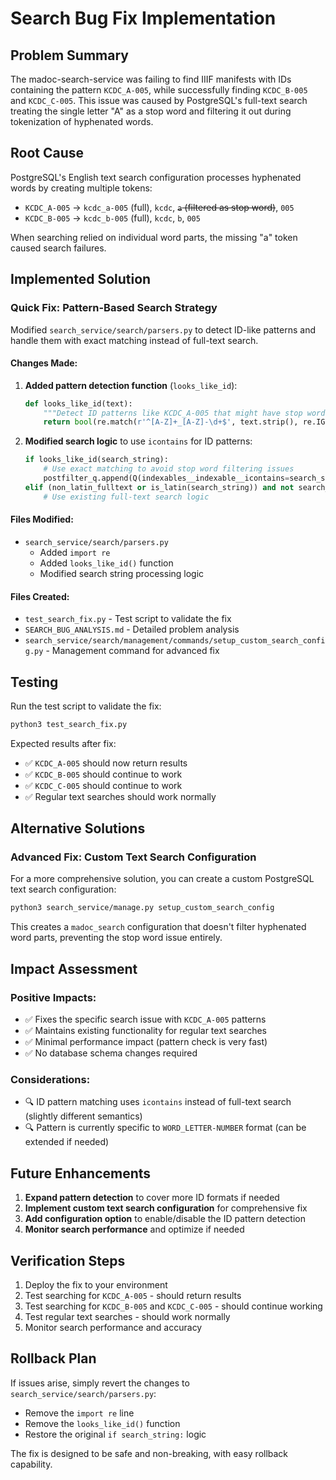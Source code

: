 # Search Bug Fix Implementation

## Problem Summary

The madoc-search-service was failing to find IIIF manifests with IDs containing the pattern `KCDC_A-005`, while successfully finding `KCDC_B-005` and `KCDC_C-005`. This issue was caused by PostgreSQL's full-text search treating the single letter "A" as a stop word and filtering it out during tokenization of hyphenated words.

## Root Cause

PostgreSQL's English text search configuration processes hyphenated words by creating multiple tokens:
- `KCDC_A-005` → `kcdc_a-005` (full), `kcdc`, ~~`a` (filtered as stop word)~~, `005`
- `KCDC_B-005` → `kcdc_b-005` (full), `kcdc`, `b`, `005`

When searching relied on individual word parts, the missing "a" token caused search failures.

## Implemented Solution

### Quick Fix: Pattern-Based Search Strategy

Modified `search_service/search/parsers.py` to detect ID-like patterns and handle them with exact matching instead of full-text search.

#### Changes Made:

1. **Added pattern detection function** (`looks_like_id`):
   ```python
   def looks_like_id(text):
       """Detect ID patterns like KCDC_A-005 that might have stop word issues"""
       return bool(re.match(r'^[A-Z]+_[A-Z]-\d+$', text.strip(), re.IGNORECASE))
   ```

2. **Modified search logic** to use `icontains` for ID patterns:
   ```python
   if looks_like_id(search_string):
       # Use exact matching to avoid stop word filtering issues
       postfilter_q.append(Q(indexables__indexable__icontains=search_string))
   elif (non_latin_fulltext or is_latin(search_string)) and not search_multiple_fields:
       # Use existing full-text search logic
   ```

#### Files Modified:
- `search_service/search/parsers.py`
  - Added `import re`
  - Added `looks_like_id()` function
  - Modified search string processing logic

#### Files Created:
- `test_search_fix.py` - Test script to validate the fix
- `SEARCH_BUG_ANALYSIS.md` - Detailed problem analysis
- `search_service/search/management/commands/setup_custom_search_config.py` - Management command for advanced fix

## Testing

Run the test script to validate the fix:
```bash
python3 test_search_fix.py
```

Expected results after fix:
- ✅ `KCDC_A-005` should now return results
- ✅ `KCDC_B-005` should continue to work
- ✅ `KCDC_C-005` should continue to work  
- ✅ Regular text searches should work normally

## Alternative Solutions

### Advanced Fix: Custom Text Search Configuration

For a more comprehensive solution, you can create a custom PostgreSQL text search configuration:

```bash
python3 search_service/manage.py setup_custom_search_config
```

This creates a `madoc_search` configuration that doesn't filter hyphenated word parts, preventing the stop word issue entirely.

## Impact Assessment

### Positive Impacts:
- ✅ Fixes the specific search issue with `KCDC_A-005` patterns
- ✅ Maintains existing functionality for regular text searches
- ✅ Minimal performance impact (pattern check is very fast)
- ✅ No database schema changes required

### Considerations:
- 🔍 ID pattern matching uses `icontains` instead of full-text search (slightly different semantics)
- 🔍 Pattern is currently specific to `WORD_LETTER-NUMBER` format (can be extended if needed)

## Future Enhancements

1. **Expand pattern detection** to cover more ID formats if needed
2. **Implement custom text search configuration** for comprehensive fix
3. **Add configuration option** to enable/disable the ID pattern detection
4. **Monitor search performance** and optimize if needed

## Verification Steps

1. Deploy the fix to your environment
2. Test searching for `KCDC_A-005` - should return results
3. Test searching for `KCDC_B-005` and `KCDC_C-005` - should continue working
4. Test regular text searches - should work normally
5. Monitor search performance and accuracy

## Rollback Plan

If issues arise, simply revert the changes to `search_service/search/parsers.py`:
- Remove the `import re` line
- Remove the `looks_like_id()` function  
- Restore the original `if search_string:` logic

The fix is designed to be safe and non-breaking, with easy rollback capability.